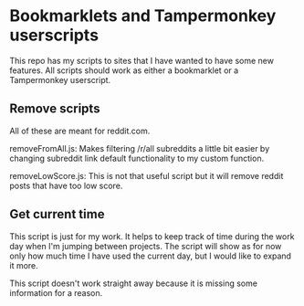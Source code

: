 # Bookmarklets and Tampermonkey userscripts

This repo has my scripts to sites that I have wanted to have some new features.
All scripts should work as either a bookmarklet or a Tampermonkey userscript.

## Remove scripts

All of these are meant for reddit.com.

removeFromAll.js: Makes filtering /r/all subreddits a little bit easier by
changing subreddit link default functionality to my custom function.

removeLowScore.js: This is not that useful script but it will remove reddit
posts that have too low score.

## Get current time

This script is just for my work. It helps to keep track of time during the work
day when I'm jumping between projects. The script will show as for now only how
much time I have used the current day, but I would like to expand it more.

This script doesn't work straight away because it is missing some information
for a reason.
